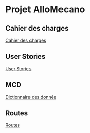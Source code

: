 # Projet AlloMecano

## Cahier des charges
[Cahier des charges](support/CDC.md)

## User Stories
[User Stories](support/US.md)

## MCD
[Dictionnaire des donnée](support/dictionnaire.md)

## Routes
[Routes](support/routes.md)